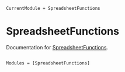 ```@meta
CurrentModule = SpreadsheetFunctions
```

# SpreadsheetFunctions

Documentation for [SpreadsheetFunctions](https://github.com/mcmcgrath13/SpreadsheetFunctions.jl).

```@index
```

```@autodocs
Modules = [SpreadsheetFunctions]
```
